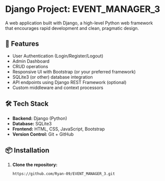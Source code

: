 # Django Project: EVENT_MANAGER_3

A web application built with Django, a high-level Python web framework that encourages rapid development and clean, pragmatic design.

## 🚀 Features

- User Authentication (Login/Register/Logout)
- Admin Dashboard
- CRUD operations
- Responsive UI with Bootstrap (or your preferred framework)
- SQLite3 (or other) database integration
- API endpoints using Django REST Framework (optional)
- Custom middleware and context processors

## 🛠️ Tech Stack

- **Backend:** Django (Python)
- **Database:** SQLite3
- **Frontend:** HTML, CSS, JavaScript, Bootstrap
- **Version Control:** Git + GitHub

## 📦 Installation

1. **Clone the repository:**
   ```bash
   https://github.com/Ryan-09/EVENT_MANAGER_3.git

